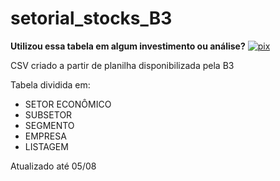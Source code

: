 # setorial_stocks_B3

**Utilizou essa tabela em algum investimento ou análise?** [![pix](https://img.shields.io/badge/Apoie%20com-PIX-brightgreen)](https://www.brunomioto.com.br/pix)

CSV criado a partir de planilha disponibilizada pela B3

Tabela dividida em:
- SETOR ECONÔMICO
- SUBSETOR
- SEGMENTO
- EMPRESA
- LISTAGEM

Atualizado até 05/08
